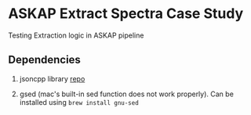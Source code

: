 # ASKAP Extract Spectra Case Study

Testing Extraction logic in ASKAP pipeline

## Dependencies

1. jsoncpp library [repo](https://github.com/open-source-parsers/jsoncpp/)

1. gsed (mac's built-in sed function does not work properly).
Can be installed using `brew install gnu-sed`
